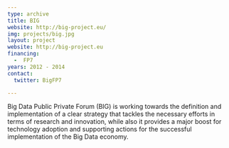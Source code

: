 ```yaml
---
type: archive
title: BIG
website: http://big-project.eu/
img: projects/big.jpg
layout: project
website: http://big-project.eu
financing:
  -  FP7
years: 2012 - 2014
contact:
  twitter: BigFP7

---
```

Big Data Public Private Forum (BIG) is working towards the definition and implementation of a clear strategy that tackles the necessary efforts in terms of research and innovation, while also it provides a major boost for technology adoption and supporting actions for the successful implementation of the Big Data economy.

